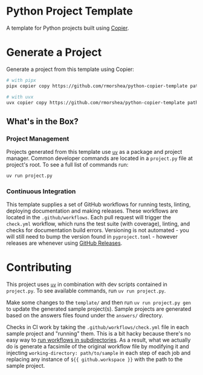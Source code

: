 # Python Project Template

A template for Python projects built using [Copier](https://github.com/copier-org/copier).

# Generate a Project

Generate a project from this template using Copier:

```bash
# with pipx
pipx copier copy https://github.com/rmorshea/python-copier-template path/to/project

# with uvx
uvx copier copy https://github.com/rmorshea/python-copier-template path/to/project
```

## What's in the Box?


### Project Management

Projects generated from this template use [`uv`](https://github.com/astral-sh/uv) as a
package and project manager. Common developer commands are located in a `project.py`
file at project's root. To see a full list of commands run:

```bash
uv run project.py
```

### Continuous Integration

This template supplies a set of GitHub workflows for running tests, linting, deploying
documentation and making releases. These workflows are located in the `.github/workflows`.
Each pull request will trigger the `check.yml` workflow, which runs the test suite
(with coverage), linting, and checks for documentation build errors. Versioning is
not automated - you will still need to bump the version found in `pyproject.toml` -
however releases are whenever using
[GitHub Releases](https://docs.github.com/en/repositories/releasing-projects-on-github/managing-releases-in-a-repository#creating-a-release).

# Contributing

This project uses [`uv`](https://github.com/astral-sh/uv) in combination with dev
scripts contained in `project.py`. To see available commands, run `uv run project.py`.

Make some changes to the `template/` and then run `uv run project.py gen` to update the
generated sample project(s). Sample projects are generated based on the answers files
found under the `answers/` directory.

Checks in CI work by taking the `.github/workflows/check.yml` file in each sample
project and "running" them. This is a bit hacky because there's no easy way to
[run workflows in subdirectories](https://github.com/orgs/community/discussions/18055).
As a result, what we actually do is generate a facsimile of the original workflow file
by modifying it and injecting `working-directory: path/to/sample` in each step of each
job and replacing any instance of `${{ github.workspace }}` with the path to the sample
project.
